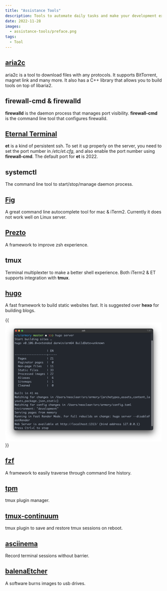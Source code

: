 ```yaml
---
title: "Assistance Tools"
description: Tools to automate daily tasks and make your development experience better. Keep an entry in the blog for caching
date: 2022-11-28
images:
  - assistance-tools/preface.png
tags:
  - Tool
---
```


<!-- Linter is getting confused about the asterisks in cron syntax -->
<!-- markdownlint-disable MD037 -->

## [aria2c](https://aria2.github.io/)

aria2c is a tool to download files with any protocols. It supports BitTorrent,
magnet link and many more. It also has a C++ library that allows you to build
tools on top of libaria2.

## firewall-cmd & firewalld

**firewalld** is the daemon process that manages port visibility.
**firewall-cmd** is the command line tool that configures firewalld.

## [Eternal Terminal](https://eternalterminal.dev/)

**et** is a kind of persistent ssh. To set it up properly on the server, you need
to set the port number in _/etc/et.cfg_, and also enable the port number using
**firewall-cmd**. The default port for **et** is 2022.

## systemctl

The command line tool to start/stop/manage daemon process.

## [Fig](https://fig.io/)

A great command line autocomplete tool for mac & iTerm2. Currently it does not
work well on Linux server.

## [Prezto](https://github.com/sorin-ionescu/prezto)

A framework to improve zsh experience.

## tmux

Terminal multiplexter to make a better shell experience. Both iTerm2 & ET
supports integration with **tmux**.

## [hugo](https://gohugo.io/)

A fast framework to build static websites fast. It is suggested over **hexo**
for building blogs.

{{<img src="hugo.png" alt="hugo server" caption="Hugo local server">}}


## [fzf](https://github.com/junegunn/fzf)

A framework to easily traverse through command line history.

## [tpm](https://github.com/tmux-plugins/tpm)

tmux plugin manager.

## [tmux-continuum](https://github.com/tmux-plugins/tmux-continuum)

tmux plugin to save and restore tmux sessions on reboot.

## [asciinema](https://asciinema.org/)

Record terminal sessions without barrier.

## [balenaEtcher](https://www.balena.io/etcher/)

A software burns images to usb drives.

